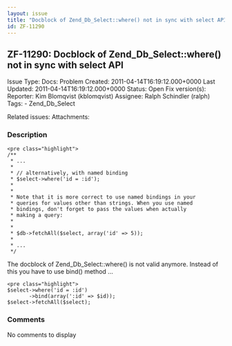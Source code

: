 ```yaml
---
layout: issue
title: "Docblock of Zend_Db_Select::where() not in sync with select API"
id: ZF-11290
---
```


ZF-11290: Docblock of Zend\_Db\_Select::where() not in sync with select API
---------------------------------------------------------------------------

 Issue Type: Docs: Problem Created: 2011-04-14T16:19:12.000+0000 Last Updated: 2011-04-14T16:19:12.000+0000 Status: Open Fix version(s): 
 Reporter:  Kim Blomqvist (kblomqvist)  Assignee:  Ralph Schindler (ralph)  Tags: - Zend\_Db\_Select
 
 Related issues: 
 Attachments: 
### Description

 
    <pre class="highlight">
    /**
     * ...
     *
     * // alternatively, with named binding
     * $select->where('id = :id');
     * 
     *
     * Note that it is more correct to use named bindings in your
     * queries for values other than strings. When you use named
     * bindings, don't forget to pass the values when actually
     * making a query:
     *
     * 
     * $db->fetchAll($select, array('id' => 5));
     * 
     * ...
     */


The docblock of Zend\_Db\_Select::where() is not valid anymore. Instead of this you have to use bind() method ...

 
    <pre class="highlight">
    $select->where('id = :id')
           ->bind(array(':id' => $id));
    $select->fetchAll($select);


 

 

### Comments

No comments to display